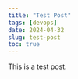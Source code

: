 ```yaml
---
title: "Test Post"
tags: [devops]
date: 2024-04-32
slug: test-post
toc: true
---
```


This is a test post.
